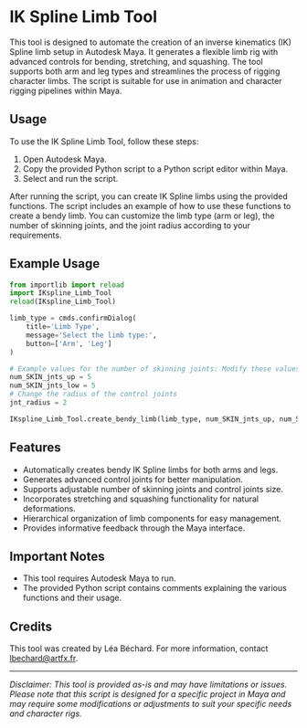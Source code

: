 # IK Spline Limb Tool

This tool is designed to automate the creation of an inverse kinematics (IK) Spline limb setup in Autodesk Maya. It generates a flexible limb rig with advanced controls for bending, stretching, and squashing. The tool supports both arm and leg types and streamlines the process of rigging character limbs. The script is suitable for use in animation and character rigging pipelines within Maya.

## Usage

To use the IK Spline Limb Tool, follow these steps:

1. Open Autodesk Maya.
2. Copy the provided Python script to a Python script editor within Maya.
3. Select and run the script.

After running the script, you can create IK Spline limbs using the provided functions. The script includes an example of how to use these functions to create a bendy limb. You can customize the limb type (arm or leg), the number of skinning joints, and the joint radius according to your requirements.

## Example Usage

```python
from importlib import reload
import IKspline_Limb_Tool
reload(IKspline_Limb_Tool)

limb_type = cmds.confirmDialog(
    title='Limb Type',
    message='Select the limb type:',
    button=['Arm', 'Leg']
)

# Example values for the number of skinning joints: Modify these values as needed
num_SKIN_jnts_up = 5
num_SKIN_jnts_low = 5
# Change the radius of the control joints
jnt_radius = 2

IKspline_Limb_Tool.create_bendy_limb(limb_type, num_SKIN_jnts_up, num_SKIN_jnts_low, jnt_radius)
```

## Features

- Automatically creates bendy IK Spline limbs for both arms and legs.
- Generates advanced control joints for better manipulation.
- Supports adjustable number of skinning joints and control joints size.
- Incorporates stretching and squashing functionality for natural deformations.
- Hierarchical organization of limb components for easy management.
- Provides informative feedback through the Maya interface.

## Important Notes

- This tool requires Autodesk Maya to run.
- The provided Python script contains comments explaining the various functions and their usage.

## Credits

This tool was created by Léa Béchard. For more information, contact lbechard@artfx.fr.

---

*Disclaimer: This tool is provided as-is and may have limitations or issues. Please note that this script is designed for a specific project in Maya and may require some modifications or adjustments to suit your specific needs and character rigs.*
